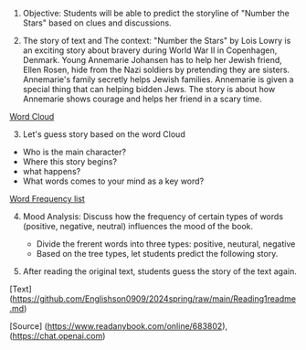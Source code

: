 1. Objective: Students will be able to predict the storyline of "Number the Stars" based on clues and discussions.
   
2. The story of text and The context: 
"Number the Stars" by Lois Lowry is an exciting story about bravery during World War II in Copenhagen, Denmark. Young Annemarie Johansen has to help her Jewish friend, Ellen Rosen, hide from the Nazi soldiers by pretending they are sisters. Annemarie's family secretly helps Jewish families. Annemarie is given a special thing that can helping bidden Jews. The story is about how Annemarie shows courage and helps her friend in a scary time.

[Word Cloud](https://github.com/Englishson0909/2024spring/raw/main/wordcloud.png)

3. Let's guess story based on the word Cloud
  - Who is the main character?
  - Where this story begins?
  - what happens?
  - What words comes to your mind as a key word?

    
  [Word Frequency list](https://github.com/Englishson0909/2024spring/raw/main/HFwords.csv)
    
4. Mood Analysis: Discuss how the frequency of certain types of words (positive, negative, neutral) influences the mood of the book.
   - Divide the frerent words into three types: positive, neutural, negative
   - Based on the tree types, let students predict the following story. 

5. After reading the original text, students guess the story of the text again. 

[Text] (https://github.com/Englishson0909/2024spring/raw/main/Reading1readme.md)


[Source] (https://www.readanybook.com/online/683802), (https://chat.openai.com) 


